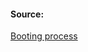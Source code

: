 #### Source:
[Booting process](https://www.geeksforgeeks.org/what-happens-when-we-turn-on-computer/)

